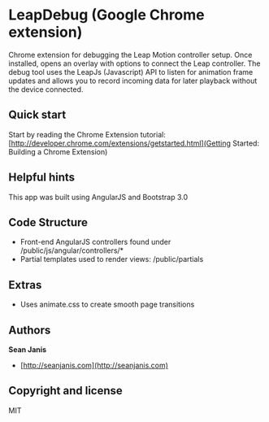 LeapDebug (Google Chrome extension)
==============

Chrome extension for debugging the Leap Motion controller setup. Once installed, opens
an overlay with options to connect the Leap controller. The debug tool uses the LeapJs (Javascript)
API to listen for animation frame updates and allows you to record incoming data for later
playback without the device connected.

## Quick start

Start by reading the Chrome Extension tutorial: 
[http://developer.chrome.com/extensions/getstarted.html](Getting Started: Building a Chrome Extension)

## Helpful hints

This app was built using AngularJS and Bootstrap 3.0

## Code Structure

- Front-end AngularJS controllers found under /public/js/angular/controllers/*
- Partial templates used to render views: /public/partials

## Extras
- Uses animate.css to create smooth page transitions

## Authors

**Sean Janis**

+ [http://seanjanis.com](http://seanjanis.com)


## Copyright and license

MIT

